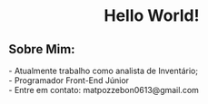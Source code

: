 <h1 align="center">Hello World!</h1>

<div>
<!-- About me -->
<h2>Sobre Mim:</h2>
- Atualmente trabalho como analista de Inventário;<br>
- Programador Front-End Júnior <br>
- Entre em contato: matpozzebon0613@gmail.com
</div>

